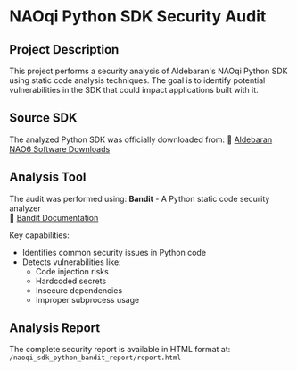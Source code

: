 # NAOqi Python SDK Security Audit

## Project Description
This project performs a security analysis of Aldebaran's NAOqi Python SDK using static code analysis techniques. The goal is to identify potential vulnerabilities in the SDK that could impact applications built with it.

## Source SDK
The analyzed Python SDK was officially downloaded from:
🔗 [Aldebaran NAO6 Software Downloads](https://aldebaran.com/en/support/kb/nao6/downloads/nao6-software-downloads/)

## Analysis Tool
The audit was performed using:
**Bandit** - A Python static code security analyzer  
📖 [Bandit Documentation](https://bandit.readthedocs.io/en/latest/)

Key capabilities:
- Identifies common security issues in Python code
- Detects vulnerabilities like:
  - Code injection risks
  - Hardcoded secrets
  - Insecure dependencies
  - Improper subprocess usage

## Analysis Report
The complete security report is available in HTML format at:
`/naoqi_sdk_python_bandit_report/report.html`
